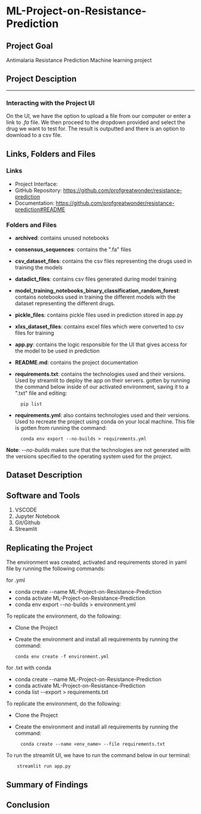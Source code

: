 # ML-Project-on-Resistance-Prediction

## Project Goal

Antimalaria Resistance Prediction Machine learning project

## Project Desciption

---

### Interacting with the Project UI

On the UI, we have the option to upload a file from our computer or enter a link to _.fa_ file. We then proceed to the dropdown provided and select the drug we want to test for. The result is outputted and there is an option to download to a csv file.

## Links, Folders and Files

### Links

- Project Interface:
- GitHub Repository: https://github.com/profgreatwonder/resistance-prediction
- Documentation: https://github.com/profgreatwonder/resistance-prediction#README

### Folders and Files

- **archived**: contains unused notebooks
- **consensus_sequences**: contains the ".fa" files
- **csv_dataset_files**: contains the csv files representing the drugs used in training the models
- **datadict_files**: contains csv files generated during model training
- **model_training_notebooks_binary_classification_random_forest**: contains notebooks used in training the different models with the dataset representing the different drugs.
- **pickle_files**: contains pickle files used in prediction stored in app.py
- **xlxs_dataset_files**: contains excel files which were converted to csv files for training
- **app.py**: contains the logic responsible for the UI that gives access for the model to be used in prediction
- **README.md**: contains the project documentation
- **requirements.txt**: contains the technologies used and their versions. Used by streamlit to deploy the app on their servers. gotten by running the command below inside of our activated environment, saving it to a ".txt" file and editing:

        pip list

- **requirements.yml**: also contains technologies used and their versions. Used to recreate the project using conda on your local machine. This file is gotten from running the command:

        conda env export --no-builds > requirements.yml

**Note**: _--no-builds_ makes sure that the technologies are not generated with the versions specified to the operating system used for the project.

## Dataset Description

## Software and Tools

1. VSCODE
2. Jupyter Notebook
3. Git/Github
4. Streamlit

## Replicating the Project

The environment was created, activated and requirements stored in yaml file by running the following commands:

for .yml

- conda create --name ML-Project-on-Resistance-Prediction
- conda activate ML-Project-on-Resistance-Prediction
- conda env export --no-builds > environment.yml

To replicate the environment, do the following:

- Clone the Project
- Create the environment and install all requirements by running the command:

      conda env create -f environment.yml

for .txt with conda

- conda create --name ML-Project-on-Resistance-Prediction
- conda activate ML-Project-on-Resistance-Prediction
- conda list --export > requirements.txt

To replicate the environment, do the following:

- Clone the Project
- Create the environment and install all requirements by running the command:

        conda create --name <env_name> --file requirements.txt

To run the streamlit UI, we have to run the command below in our terminal:

        streamlit run app.py

## Summary of Findings

## Conclusion
